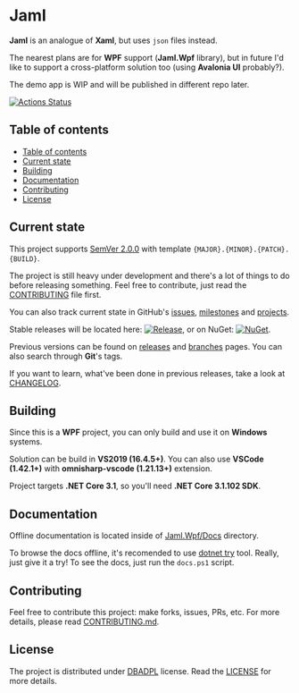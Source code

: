 # Jaml

**Jaml** is an analogue of **Xaml**, but uses `json` files instead.

The nearest plans are for **WPF** support (**Jaml.Wpf** library), but in future I'd like to support a cross-platform solution too (using **Avalonia UI** probably?).

The demo app is WIP and will be published in different repo later.

[![Actions Status](https://github.com/Gigas002/Jaml/workflows/.NET%20Core%20CI/badge.svg)](https://github.com/Gigas002/Jaml/actions)

## Table of contents

- [Table of contents](#table-of-contents)
- [Current state](#current-state)
- [Building](#building)
- [Documentation](#documentation)
- [Contributing](#contributing)
- [License](#license)

## Current state

This project supports [SemVer 2.0.0](https://semver.org/) with template `{MAJOR}.{MINOR}.{PATCH}.{BUILD}`.

The project is still heavy under development and there's a lot of things to do before releasing something.
Feel free to contribute, just read the [CONTRIBUTING](CONTRIBUTING.md) file first.

You can also track current state in GitHub's [issues](https://github.com/Gigas002/Jaml/issues), [milestones](https://github.com/Gigas002/Jaml/milestones) and [projects](https://github.com/Gigas002/Jaml/projects).

Stable releases will be located here: [![Release](https://img.shields.io/github/release/Gigas002/Jaml.svg)](https://github.com/Gigas002/Jaml/releases/latest), or on NuGet: [![NuGet](https://img.shields.io/nuget/v/Jaml.svg)](https://www.nuget.org/packages/Jaml/).

Previous versions can be found on [releases](https://github.com/Gigas002/Jaml/releases) and [branches](https://github.com/Gigas002/Jaml/branches) pages. You can also search through **Git**'s tags.

If you want to learn, what've been done in previous releases, take a look at [CHANGELOG](CHANGELOG.md).

## Building

Since this is a **WPF** project, you can only build and use it on **Windows** systems.

Solution can be build in **VS2019 (16.4.5+)**. You can also use **VSCode (1.42.1+)** with **omnisharp-vscode (1.21.13+)** extension.

Project targets **.NET Core 3.1**, so you'll need **.NET Core 3.1.102 SDK**.

## Documentation

Offline documentation is located inside of [Jaml.Wpf/Docs](Jaml.Wpf/Docs/README.md) directory.

To browse the docs offline, it's recomended to use [dotnet try](https://github.com/dotnet/try) tool. Really, just give it a try! To see the docs, just run the `docs.ps1` script.

## Contributing

Feel free to contribute this project: make forks, issues, PRs, etc. For more details, please read [CONTRIBUTING.md](CONTRIBUTING.md).

## License

The project is distributed under [DBADPL](https://dbad-license.org/) license. Read the [LICENSE](LICENSE.md) for more details.
